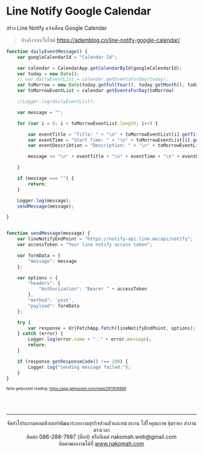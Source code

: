 # Line Notify Google Calendar
สร้าง Line Notify แจ้งเตือน Google Calendar

> อ้างอิงจากเว็บไซต์ https://adamblog.co/line-notify-google-calendar/

```javascript
function dailyEventMessage() {
    var googleCalendarId = "Calendar Id";

    var calendar = CalendarApp.getCalendarById(googleCalendarId);
    var today = new Date();
    // var dailyEventList = calendar.getEventsForDay(today);
    var toMorrow = new Date(today.getFullYear(), today.getMonth(), today.getDate()+1);
    var toMorrowEventList = calendar.getEventsForDay(toMorrow)

    //Logger.log(dailyEventList);

    var message = "";

    for (var i = 0; i < toMorrowEventList.length; i++) {

        var eventTitle = "Title: " + "\n" + toMorrowEventList[i].getTitle();
        var eventTime = "Start Time: " + "\n" + toMorrowEventList[i].getStartTime().toTimeString().slice(0, 8);
        var eventDescribtion = "Description: " + "\n" + toMorrowEventList[i].getDescription();

        message += "\n" + eventTitle + "\n" + eventTime + "\n" + eventDescribtion;

    }

    if (message === "") {
        return;
    }

    Logger.log(message);
    sendMessage(message);

}


function sendMessage(message) {
    var lineNotifyEndPoint = "https://notify-api.line.me/api/notify";
    var accessToken = "Your line notify access token";

    var formData = {
        "message": message
    };

    var options = {
        "headers": {
            "Authorization": "Bearer " + accessToken
        },
        "method": 'post',
        "payload": formData
    };

    try {
        var response = UrlFetchApp.fetch(lineNotifyEndPoint, options);
    } catch (error) {
        Logger.log(error.name + "：" + error.message);
        return;
    }

    if (response.getResponseCode() !== 200) {
        Logger.log("Sending message failed.");
    }
}
```

<sub><sup>Note getpocket reading: https://app.getpocket.com/read/2911616899</sub></sup>

<br>
<br>

---
<p align="center"> จัดทำโปรแกรมคอมพิวเตอร์พัฒนาระบบงานธุรกิจส่วนตัวและหน่วยงาน ใส่ใจคุณภาพ คุ้มราคา ส่งงานตรงเวลา<br>ติดต่อ 086-288-7987 (ท็อป) หรืออีเมล์    nakomah.web@gmail.com<br>ติดตามผลงานได้ที่ <a href="https://nakomah.com" target="_blank">www.nakomah.com</a></p>
